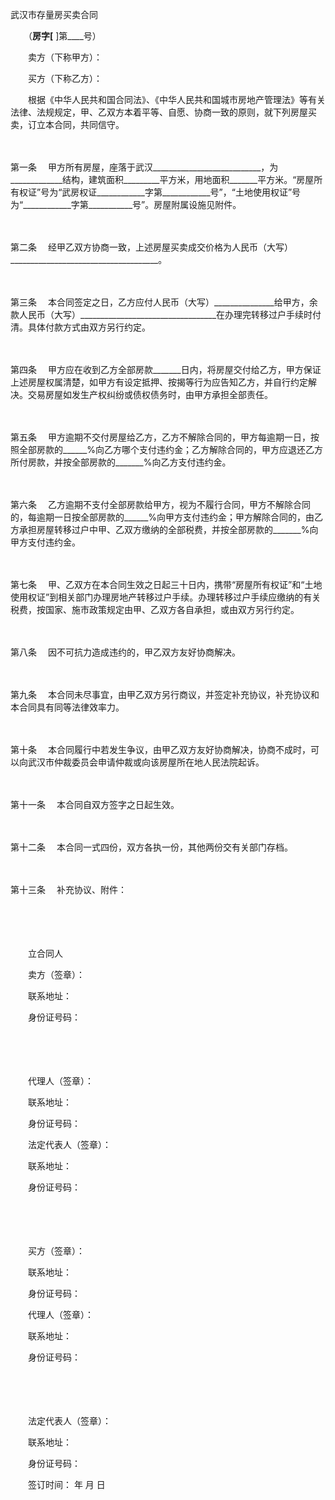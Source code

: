 



武汉市存量房买卖合同



 

　　（____房字[____ ]第____号）　　

　　卖方（下称甲方）：　　

　　买方（下称乙方）：　　

　　根据《中华人民共和国合同法》、《中华人民共和国城市房地产管理法》等有关法律、法规规定，甲、乙双方本着平等、自愿、协商一致的原则，就下列房屋买卖，订立本合同，共同信守。

　　

第一条
　甲方所有房屋，座落于武汉___________________________，为_____________结构，建筑面积_________平方米，用地面积_______平方米。“房屋所有权证”号为“武房权证____________字第____________号”，“土地使用权证”号为“____________字第___________号”。房屋附属设施见附件。

　　

第二条
　经甲乙双方协商一致，上述房屋买卖成交价格为人民币（大写）_____________________________________。

　　

第三条
　本合同签定之日，乙方应付人民币（大写）_______________给甲方，余款人民币（大写）__________________________________在办理完转移过户手续时付清。具体付款方式由双方另行约定。

　　

第四条
　甲方应在收到乙方全部房款_______日内，将房屋交付给乙方，甲方保证上述房屋权属清楚，如甲方有设定抵押、按揭等行为应告知乙方，并自行约定解决。交易房屋如发生产权纠纷或债权债务时，由甲方承担全部责任。

　　

第五条
　甲方逾期不交付房屋给乙方，乙方不解除合同的，甲方每逾期一日，按照全部房款的______%向乙方哪个支付违约金；乙方解除合同的，甲方应退还乙方所付房款，并按全部房款的_______%向乙方支付违约金。

　　

第六条
　乙方逾期不支付全部房款给甲方，视为不履行合同，甲方不解除合同的，每逾期一日按全部房款的______%向甲方支付违约金；甲方解除合同的，由乙方承担房屋转移过户中甲、乙双方缴纳的全部税费，并按全部房款的_______%向甲方支付违约金。

　　

第七条
　甲、乙双方在本合同生效之日起三十日内，携带“房屋所有权证”和“土地使用权证”到相关部门办理房地产转移过户手续。办理转移过户手续应缴纳的有关税费，按国家、施市政策规定由甲、乙双方各自承担，或由双方另行约定。

　　

第八条
　因不可抗力造成违约的，甲乙双方友好协商解决。

　　

第九条
　本合同未尽事宜，由甲乙双方另行商议，并签定补充协议，补充协议和本合同具有同等法律效率力。

　　

第十条
　本合同履行中若发生争议，由甲乙双方友好协商解决，协商不成时，可以向武汉市仲裁委员会申请仲裁或向该房屋所在地人民法院起诉。

　　

第十一条
　本合同自双方签字之日起生效。

　　

第十二条
　本合同一式四份，双方各执一份，其他两份交有关部门存档。

　　

第十三条
　补充协议、附件：　　

　　

　　

　　立合同人　　

　　卖方（签章）：

　　联系地址：

　　身份证号码：　　

　　

　　

　　代理人（签章）：

　　联系地址：

　　身份证号码：　　

　　法定代表人（签章）：

　　联系地址：

　　身份证号码：　

　　

　　　

　　买方（签章）：

　　联系地址：

　　身份证号码：　　

　　代理人（签章）：

　　联系地址：

　　身份证号码：　　

　　

　　

　　法定代表人（签章）：

　　联系地址：

　　身份证号码：　　

　　签订时间： 年 月 日